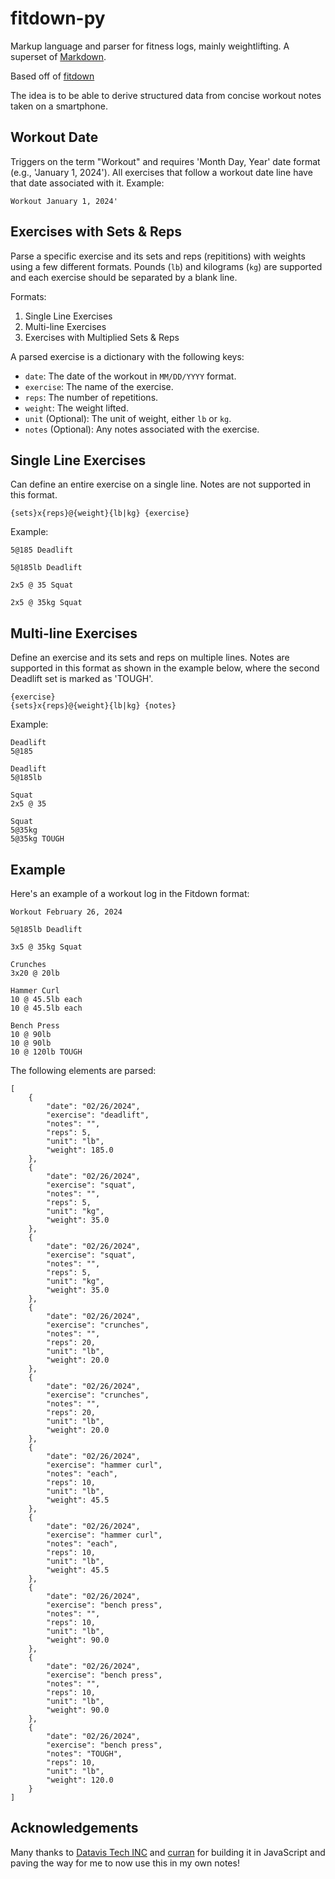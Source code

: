 # fitdown-py
Markup language and parser for fitness logs, mainly weightlifting. A superset of [Markdown](https://en.wikipedia.org/wiki/Markdown).

Based off of [fitdown](https://github.com/datavis-tech/fitdown)

The idea is to be able to derive structured data from concise workout notes taken on a smartphone.

## Workout Date
Triggers on the term "Workout" and requires 'Month Day, Year' date format (e.g., 'January 1, 2024'). All exercises that follow a workout date line have that date associated with it.
Example:
```
Workout January 1, 2024'
```

## Exercises with Sets & Reps
Parse a specific exercise and its sets and reps (repititions) with weights using a few different formats. Pounds (`lb`) and kilograms (`kg`) are supported and each exercise should be separated by a blank line.

Formats:
1. Single Line Exercises
2. Multi-line Exercises
3. Exercises with Multiplied Sets & Reps

A parsed exercise is a dictionary with the following keys:
- `date`: The date of the workout in `MM/DD/YYYY` format.
- `exercise`: The name of the exercise.
- `reps`: The number of repetitions.
- `weight`: The weight lifted.
- `unit` (Optional): The unit of weight, either `lb` or `kg`.
- `notes` (Optional): Any notes associated with the exercise.

## Single Line Exercises
Can define an entire exercise on a single line. Notes are not supported in this format. 

`{sets}x{reps}@{weight}{lb|kg} {exercise}`

Example:
```
5@185 Deadlift

5@185lb Deadlift

2x5 @ 35 Squat

2x5 @ 35kg Squat
```

## Multi-line Exercises
Define an exercise and its sets and reps on multiple lines. Notes are supported in this format as shown in the example below, where the second Deadlift set is marked as 'TOUGH'.

```
{exercise}
{sets}x{reps}@{weight}{lb|kg} {notes}
```

Example:
```
Deadlift
5@185

Deadlift
5@185lb

Squat
2x5 @ 35

Squat
5@35kg
5@35kg TOUGH
```

## Example
Here's an example of a workout log in the Fitdown format:

```
Workout February 26, 2024

5@185lb Deadlift

3x5 @ 35kg Squat

Crunches
3x20 @ 20lb 

Hammer Curl
10 @ 45.5lb each
10 @ 45.5lb each

Bench Press
10 @ 90lb 
10 @ 90lb 
10 @ 120lb TOUGH
```

The following elements are parsed:

```
[
    {
        "date": "02/26/2024",
        "exercise": "deadlift",
        "notes": "",
        "reps": 5,
        "unit": "lb",
        "weight": 185.0
    },
    {
        "date": "02/26/2024",
        "exercise": "squat",
        "notes": "",
        "reps": 5,
        "unit": "kg",
        "weight": 35.0
    },
    {
        "date": "02/26/2024",
        "exercise": "squat",
        "notes": "",
        "reps": 5,
        "unit": "kg",
        "weight": 35.0
    },
    {
        "date": "02/26/2024",
        "exercise": "crunches",
        "notes": "",
        "reps": 20,
        "unit": "lb",
        "weight": 20.0
    },
    {
        "date": "02/26/2024",
        "exercise": "crunches",
        "notes": "",
        "reps": 20,
        "unit": "lb",
        "weight": 20.0
    },
    {
        "date": "02/26/2024",
        "exercise": "hammer curl",
        "notes": "each",
        "reps": 10,
        "unit": "lb",
        "weight": 45.5
    },
    {
        "date": "02/26/2024",
        "exercise": "hammer curl",
        "notes": "each",
        "reps": 10,
        "unit": "lb",
        "weight": 45.5
    },
    {
        "date": "02/26/2024",
        "exercise": "bench press",
        "notes": "",
        "reps": 10,
        "unit": "lb",
        "weight": 90.0
    },
    {
        "date": "02/26/2024",
        "exercise": "bench press",
        "notes": "",
        "reps": 10,
        "unit": "lb",
        "weight": 90.0
    },
    {
        "date": "02/26/2024",
        "exercise": "bench press",
        "notes": "TOUGH",
        "reps": 10,
        "unit": "lb",
        "weight": 120.0
    }
]
```

## Acknowledgements

Many thanks to [Datavis Tech INC](https://github.com/datavis-tech) and [curran](https://github.com/curran) for building it in JavaScript and paving the way for me to now use this in my own notes!